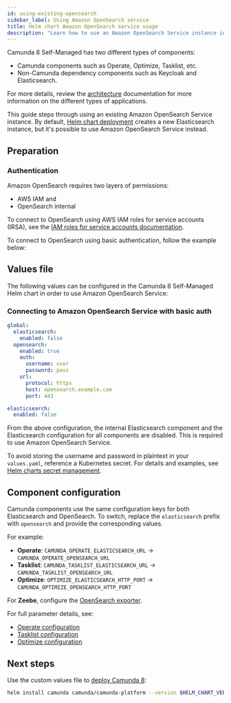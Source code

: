 ```yaml
---
id: using-existing-opensearch
sidebar_label: Using Amazon OpenSearch service
title: Helm chart Amazon OpenSearch service usage
description: "Learn how to use an Amazon OpenSearch Service instance in Camunda 8 Self-Managed deployment."
---
```


Camunda 8 Self-Managed has two different types of components:

- Camunda components such as Operate, Optimize, Tasklist, etc.
- Non-Camunda dependency components such as Keycloak and Elasticsearch.

For more details, review the [architecture](/self-managed/about-self-managed.md#architecture) documentation for more information on the different types of applications.

This guide steps through using an existing Amazon OpenSearch Service instance. By default, [Helm chart deployment](/self-managed/setup/overview.md) creates a new Elasticsearch instance, but it's possible to use Amazon OpenSearch Service instead.

## Preparation

### Authentication

Amazon OpenSearch requires two layers of permissions:

- AWS IAM and
- OpenSearch internal

To connect to OpenSearch using AWS IAM roles for service accounts (IRSA), see the [IAM roles for service accounts documentation](/self-managed/deployment/helm/cloud-providers/amazon/amazon-eks/terraform-setup.md#opensearch-module-setup).

To connect to OpenSearch using basic authentication, follow the example below:

## Values file

The following values can be configured in the Camunda 8 Self-Managed Helm chart in order to use Amazon OpenSearch Service:

### Connecting to Amazon OpenSearch Service with basic auth

```yaml
global:
  elasticsearch:
    enabled: false
  opensearch:
    enabled: true
    auth:
      username: user
      password: pass
    url:
      protocol: https
      host: opensearch.example.com
      port: 443

elasticsearch:
  enabled: false
```

From the above configuration, the internal Elasticsearch component and the Elasticsearch configuration for all components are disabled. This is required to use Amazon OpenSearch Service.

To avoid storing the username and password in plaintext in your `values.yaml`, reference a Kubernetes secret.
For details and examples, see [Helm charts secret management](/self-managed/deployment/helm/configure/secret-management.md).

## Component configuration

Camunda components use the same configuration keys for both Elasticsearch and OpenSearch.
To switch, replace the `elasticsearch` prefix with `opensearch` and provide the corresponding values.

For example:

- **Operate**: `CAMUNDA_OPERATE_ELASTICSEARCH_URL` → `CAMUNDA_OPERATE_OPENSEARCH_URL`
- **Tasklist**: `CAMUNDA_TASKLIST_ELASTICSEARCH_URL` → `CAMUNDA_TASKLIST_OPENSEARCH_URL`
- **Optimize**: `OPTIMIZE_ELASTICSEARCH_HTTP_PORT` → `CAMUNDA_OPTIMIZE_OPENSEARCH_HTTP_PORT`

For **Zeebe**, configure the [OpenSearch exporter](/self-managed/components/orchestration-cluster/zeebe/exporters/opensearch-exporter.md).

For full parameter details, see:

- [Operate configuration](/self-managed/components/orchestration-cluster/operate/operate-configuration.md#settings-for-opensearch)
- [Tasklist configuration](/self-managed/components/orchestration-cluster/tasklist/tasklist-configuration.md#elasticsearch-or-opensearch)
- [Optimize configuration](/self-managed/components/optimize/configuration/system-configuration.md#opensearch)

## Next steps

Use the custom values file to [deploy Camunda 8](/self-managed/setup/overview.md):

```sh
helm install camunda camunda/camunda-platform --version $HELM_CHART_VERSION -f existing-elasticsearch-values.yaml
```
